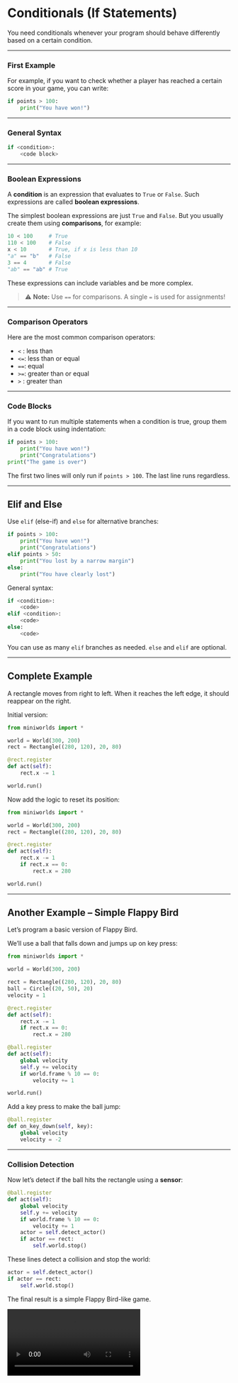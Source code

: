 # Conditionals (If Statements)

You need conditionals whenever your program should behave differently based on a certain condition.

---

### First Example

For example, if you want to check whether a player has reached a certain score in your game, you can write:

```python
if points > 100:
    print("You have won!")
```

---

### General Syntax

```python
if <condition>:
    <code block>
```

---

### Boolean Expressions

A **condition** is an expression that evaluates to `True` or `False`. Such expressions are called **boolean expressions**.

The simplest boolean expressions are just `True` and `False`. But you usually create them using **comparisons**, for example:

```python
10 < 100     # True
110 < 100    # False
x < 10       # True, if x is less than 10
"a" == "b"   # False
3 == 4       # False
"ab" == "ab" # True
```

These expressions can include variables and be more complex.

> ⚠️ **Note:** Use `==` for comparisons. A single `=` is used for assignments!

---

### Comparison Operators

Here are the most common comparison operators:

* `<` : less than
* `<=`: less than or equal
* `==`: equal
* `>=`: greater than or equal
* `>` : greater than

---

### Code Blocks

If you want to run multiple statements when a condition is true, group them in a code block using indentation:

```python
if points > 100:
    print("You have won!")
    print("Congratulations")
print("The game is over")
```

The first two lines will only run if `points > 100`. The last line runs regardless.

---

## Elif and Else

Use `elif` (else-if) and `else` for alternative branches:

```python
if points > 100:
    print("You have won!")
    print("Congratulations")
elif points > 50:
    print("You lost by a narrow margin")
else: 
    print("You have clearly lost")
```

General syntax:

```python
if <condition>:
    <code>
elif <condition>:
    <code>
else:
    <code>
```

You can use as many `elif` branches as needed. `else` and `elif` are optional.

---

## Complete Example

A rectangle moves from right to left. When it reaches the left edge, it should reappear on the right.

Initial version:

```python
from miniworlds import *

world = World(300, 200)
rect = Rectangle((280, 120), 20, 80)

@rect.register
def act(self):
    rect.x -= 1

world.run()
```

Now add the logic to reset its position:

```python
from miniworlds import *

world = World(300, 200)
rect = Rectangle((280, 120), 20, 80)

@rect.register
def act(self):
    rect.x -= 1
    if rect.x == 0:
        rect.x = 280

world.run()
```

---

## Another Example – Simple Flappy Bird

Let’s program a basic version of Flappy Bird.

We’ll use a ball that falls down and jumps up on key press:

```python
from miniworlds import *

world = World(300, 200)

rect = Rectangle((280, 120), 20, 80)
ball = Circle((20, 50), 20)
velocity = 1

@rect.register
def act(self):
    rect.x -= 1
    if rect.x == 0:
        rect.x = 280

@ball.register
def act(self):
    global velocity
    self.y += velocity
    if world.frame % 10 == 0:
        velocity += 1

world.run()
```

Add a key press to make the ball jump:

```python
@ball.register
def on_key_down(self, key):
    global velocity
    velocity = -2
```

---

### Collision Detection

Now let’s detect if the ball hits the rectangle using a **sensor**:

```python
@ball.register
def act(self):
    global velocity
    self.y += velocity
    if world.frame % 10 == 0:
        velocity += 1
    actor = self.detect_actor()
    if actor == rect:
        self.world.stop()
```

These lines detect a collision and stop the world:

```python
actor = self.detect_actor()
if actor == rect:
    self.world.stop()
```

The final result is a simple Flappy Bird-like game.

<video controls loop width=300px>
  <source src="../_static/flappy.webm" type="video/webm">
  Your browser does not support the video tag.
</video>
